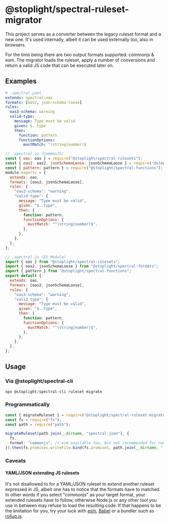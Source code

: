 # @stoplight/spectral-ruleset-migrator

This project serves as a converter between the legacy ruleset format and a new one.
It's used internally, albeit it can be used externally too, also in browsers.

For the time being there are two output formats supported: commonjs & esm.
The migrator loads the ruleset, apply a number of conversions and return a valid JS code that can be executed later on.

## Examples

```yaml
# .spectral.yaml
extends: spectral:oas
formats: [oas2, json-schema-loose]
rules:
  oas3-schema: warning
  valid-type:
    message: Type must be valid
    given: $..type
    then:
      function: pattern
      functionOptions:
        mustMatch: ^(string|number)$
```

```js
// .spectral.js (CommonJS)
const { oas: oas } = require("@stoplight/spectral-rulesets");
const { oas2: oas2, jsonSchemaLoose: jsonSchemaLoose } = require("@stoplight/spectral-formats");
const { pattern: pattern } = require("@stoplight/spectral-functions");
module.exports = {
  extends: oas,
  formats: [oas2, jsonSchemaLoose],
  rules: {
    "oas3-schema": "warning",
    "valid-type": {
      message: "Type must be valid",
      given: "$..type",
      then: {
        function: pattern,
        functionOptions: {
          mustMatch: "^(string|number)$",
        },
      },
    },
  },
};
```

```js
// .spectral.js (ES Module)
import { oas } from "@stoplight/spectral-rulesets";
import { oas2, jsonSchemaLoose } from "@stoplight/spectral-formats";
import { pattern } from "@stoplight/spectral-functions";
export default {
  extends: oas,
  formats: [oas2, jsonSchemaLoose],
  rules: {
    "oas3-schema": "warning",
    "valid-type": {
      message: "Type must be valid",
      given: "$..type",
      then: {
        function: pattern,
        functionOptions: {
          mustMatch: "^(string|number)$",
        },
      },
    },
  },
};
```

## Usage

### Via @stoplight/spectral-cli

```ts
npx @stoplight/spectral-cli ruleset migrate
```

### Programmatically

```ts
const { migrateRuleset } = require("@stoplight/spectral-ruleset-migrator");
const fs = require("fs");
const path = require("path");

migrateRuleset(path.join(__dirname, "spectral.json"), {
  fs,
  format: "commonjs", // esm available too, but not recommended for now
}).then(fs.promises.writeFile.bind(fs.promises, path.join(__dirname, ".spectral.js")));
```

### Caveats

#### YAML/JSON extending JS rulesets

It's not disallowed to for a YAML/JSON ruleset to extend another ruleset expressed in JS,
albeit one has to notice that the formats have to matched.
In other words if you select "commonjs" as your target format, your extended rulesets have to follow,
otherwise Node.js or any other tool you use in between may refuse to load the resulting code.
If that happens to be the limitation for you, try your luck with [esm](https://www.npmjs.com/package/esm), [Babel](https://babeljs.io/) or a bundler such as [rollup.js](https://rollupjs.org/).
